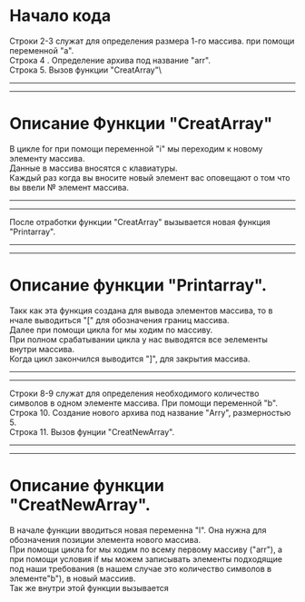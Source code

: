 # **Начало кода**
Строки 2-3 служат для определения размера 1-го массива. при помощи переменной "а".\
Строка 4 . Определение архива под название "arr".\
Строка 5. Вызов функции "CreatArray"\
***
***
# Описание Функции "CreatArray"
В цикле for при помощи переменной "i" мы переходим к новому элементу массива.\
Данные в массива вносятся с клавиатуры.\
Каждый раз когда вы вносите новый элемент вас оповещают о том что вы ввели № элемент массива.
***
***
После отработки функции "CreatArray" вызывается новая функция "Printarray".
***
***
# Описание функции "Printarray".

Такк как эта функция создана для вывода элементов массива, то в нчале выводиться "[" для обозначения границ массива.\
Далее при помощи цикла for мы ходим по массиву.\
При полном срабатывании цикла у нас выводятся все эелементы внутри массива.\
Когда цикл закончился выводится "]", для закрытия массива.
***
***


Строки 8-9 служат для определения необходимого количество символов в одном элементе массива. При помощи переменной "b".\
Строка 10. Создание нового архива под название "Arry", размерностью 5.\
Строка 11. Вызов фунции "CreatNewArray".
***
***
# Описание функции "CreatNewArray".

В начале функции вводиться новая переменна "l". Она нужна для обозначения позиции элемента нового массива.\
При помощи цикла for мы ходим по всему первому массиву ("arr"), а при помощи условия if мы можем записывать элементы подходящие под наши требования (в нашем случае это количество символов в элементе"b"), в новый массиив.\
Так же внутри этой функции вызывается 